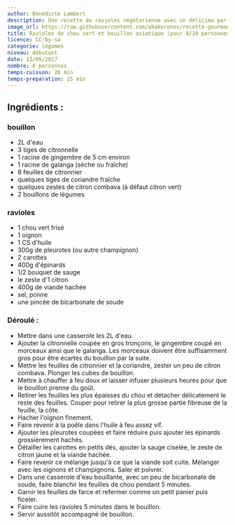 ```yaml
---
author: Bénédicte Lambert
description: Une recette de ravioles végétarienne avec un délicieu parfum d'Asie.
image_url: https://raw.githubusercontent.com/akakeronos/recette-gourmandignes/master/images/raviole-chou.jpg
title: Ravioles de chou vert et bouillon asiatique (pour 8/10 personnes)
licence: CC-by-sa
categorie: légumes
niveau: débutant
date: 12/05/2017
nombre: 8 personnes
temps-cuisson: 20 min
temps-preparation: 25 min
---
```

## Ingrédients :

### bouillon
* 2L d'eau
* 3 tiges de citronnelle
* 1 racine de gingembre de 5 cm environ
* 1 racine de galanga (sèche ou fraîche)
* 8 feuilles de citronnier
* quelques tiges de coriandre fraîche
* quelques zestes de citron combava (à défaut citron vert)
* 2 bouillons de légumes  

### ravioles  
* 1 chou vert frisé
* 1 oignon
* 1 CS d'huile
* 300g de pleurotes (ou autre champignon)
* 2 carottes
* 400g d'épinards
* 1/2 bouquet de sauge
* le zeste d'1 citron
* 400g de viande hachée
* sel, poivre
* une pincée de bicarbonate de soude

### Déroulé :

* Mettre dans une casserole les 2L d'eau.
* Ajouter la citronnelle coupée en gros tronçons, le gingembre coupé en morceaux ainsi que le galanga. Les morceaux doivent être suffisamment gros pour être écartés du bouillon par la suite.   
* Mettre les feuilles de citronnier et la coriandre, zester un peu de citron combava. Plonger les cubes de bouillon.  
* Mettre à chauffer à feu doux et laisser infuser plusieurs heures pour que le bouillon prenne du goût.  
* Retirer les feuilles les plus épaisses du chou et détacher délicatement le reste des feuilles. Couper pour retirer la plus grosse partie fibreuse de la feuille, la côte.  
* Hacher l'oignon finement.  
* Faire revenir à la poêle dans l'huile à feu assez vif.  
* Ajouter les pleurotes coupées et faire réduire puis ajouter les épinards grossièrement hachés.  
* Détailler les carottes en petits dés, ajouter la sauge ciselée, le zeste de citron jaune et la viande hachée.  
* Faire revenir ce mélange jusqu'à ce que la viande soit cuite. Mélanger avec les oignons et champignons. Saler et poivrer.  
* Dans une casserole d'eau bouillante, avec un peu de bicarbonate de soude, faire blanchir les feuilles de chou pendant 5 minutes.  
* Garnir les feuilles de farce et refermer comme un petit panier puis ficeler.  
* Faire cuire les ravioles 5 minutes dans le bouillon.  
* Servir aussitôt accompagné de bouillon.
